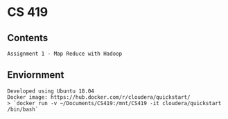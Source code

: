 # CS 419

## Contents
    Assignment 1 - Map Reduce with Hadoop

## Enviornment
    Developed using Ubuntu 18.04
    Docker image: https://hub.docker.com/r/cloudera/quickstart/
    > `docker run -v ~/Documents/CS419:/mnt/CS419 -it cloudera/quickstart /bin/bash`
